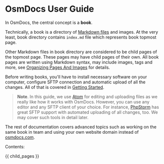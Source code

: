 # OsmDocs User Guide #

In OsmDocs, the central concept is a **book**.

Technically, a book is a directory of [Markdown files](using-markdown-syntax.html) and images. At the very least, book directory contains `index.md` file which represents book topmost page.

Other Markdown files in book directory are considered to be child pages of the topmost page. These pages may have child pages of their own. All book pages are written using Markdown syntax, may include images, tags and more, see [Organizing Pages And Images](organizing-pages-and-images.html) for details.

Before writing books, you'll have to install necessary software on your computer,
configure SFTP connection and automatic upload of all the changes. All of that is covered in [Getting Started](getting-started.html).

> **Note**. In this guide, we use [Atom](https://atom.io/) for editing and uploading files as we really like how it works with OsmDocs. However, you can use any editor and any SFTP client of your choice. For instance, [PhpStorm](https://www.jetbrains.com/phpstorm/) has great SFTP support with automated uploading of all changes, too. We may cover such tools in detail later.

The rest of documentation covers advanced topics such as working on the same book in team and using your own website domain instead of [osmdocs.com](https://osmdocs.com/).

Contents:

{{ child_pages }}

